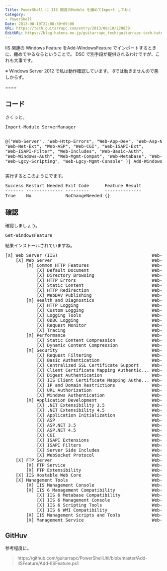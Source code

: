 ```yaml
---
Title: PowerShell に IIS 関連のModule を纏めてImport しておく
Category:
- PowerShell
Date: 2013-08-10T22:08:39+09:00
URL: https://tech.guitarrapc.com/entry/2013/08/10/220839
EditURL: https://blog.hatena.ne.jp/guitarrapc_tech/guitarrapc-tech.hatenablog.com/atom/entry/11696248318757675916
---
```


IIS 関連の Windows Feature をAdd-WindowsFeature でインポートするときに、纏めてやるならということで。
DSC で別手段が提供されるわけですが、これも大事です。

※ Windows Server 2012 で私は動作確認しています。 8では動きませんので悪しからず。

====


<h2>コード</h2>
さくっと。
<pre class="brush: powershell">
Import-Module ServerManager

@(&quot;Web-Server&quot;,
&quot;Web-Http-Errors&quot;,
&quot;Web-App-Dev&quot;,
&quot;Web-Asp-Net&quot;,
&quot;Web-Net-Ext&quot;,
&quot;Web-ASP&quot;,
&quot;Web-CGI&quot;,
&quot;Web-ISAPI-Ext&quot;,
&quot;Web-ISAPI-Filter&quot;,
&quot;Web-Includes&quot;,
&quot;Web-Basic-Auth&quot;,
&quot;Web-Windows-Auth&quot;,
&quot;Web-Mgmt-Compat&quot;,
&quot;Web-Metabase&quot;,
&quot;Web-WMI&quot;,
&quot;Web-Lgcy-Scripting&quot;,
&quot;Web-Lgcy-Mgmt-Console&quot;
)| Add-WindowsFeature
</pre>

実行するとこのようにでます。
<pre class="brush: powershell">
Success Restart Needed Exit Code      Feature Result
------- -------------- ---------      --------------
True    No             NoChangeNeeded {}
</pre>

<h2>確認</h2>
確認しましょう。

<pre class="brush: powershell">
Get-WindowsFeature
</pre>

結果インストールされていますね。
<pre class="brush: powershell">
[X] Web Server (IIS)                                    Web-Server                     Installed
    [X] Web Server                                      Web-WebServer                  Installed
        [X] Common HTTP Features                        Web-Common-Http                Installed
            [X] Default Document                        Web-Default-Doc                Installed
            [X] Directory Browsing                      Web-Dir-Browsing               Installed
            [X] HTTP Errors                             Web-Http-Errors                Installed
            [X] Static Content                          Web-Static-Content             Installed
            [X] HTTP Redirection                        Web-Http-Redirect              Installed
            [X] WebDAV Publishing                       Web-DAV-Publishing             Installed
        [X] Health and Diagnostics                      Web-Health                     Installed
            [X] HTTP Logging                            Web-Http-Logging               Installed
            [X] Custom Logging                          Web-Custom-Logging             Installed
            [X] Logging Tools                           Web-Log-Libraries              Installed
            [X] ODBC Logging                            Web-ODBC-Logging               Installed
            [X] Request Monitor                         Web-Request-Monitor            Installed
            [X] Tracing                                 Web-Http-Tracing               Installed
        [X] Performance                                 Web-Performance                Installed
            [X] Static Content Compression              Web-Stat-Compression           Installed
            [X] Dynamic Content Compression             Web-Dyn-Compression            Installed
        [X] Security                                    Web-Security                   Installed
            [X] Request Filtering                       Web-Filtering                  Installed
            [X] Basic Authentication                    Web-Basic-Auth                 Installed
            [X] Centralized SSL Certificate Support     Web-CertProvider               Installed
            [X] Client Certificate Mapping Authentic... Web-Client-Auth                Installed
            [X] Digest Authentication                   Web-Digest-Auth                Installed
            [X] IIS Client Certificate Mapping Authe... Web-Cert-Auth                  Installed
            [X] IP and Domain Restrictions              Web-IP-Security                Installed
            [X] URL Authorization                       Web-Url-Auth                   Installed
            [X] Windows Authentication                  Web-Windows-Auth               Installed
        [X] Application Development                     Web-App-Dev                    Installed
            [X] .NET Extensibility 3.5                  Web-Net-Ext                    Installed
            [X] .NET Extensibility 4.5                  Web-Net-Ext45                  Installed
            [X] Application Initialization              Web-AppInit                    Installed
            [X] ASP                                     Web-ASP                        Installed
            [X] ASP.NET 3.5                             Web-Asp-Net                    Installed
            [X] ASP.NET 4.5                             Web-Asp-Net45                  Installed
            [X] CGI                                     Web-CGI                        Installed
            [X] ISAPI Extensions                        Web-ISAPI-Ext                  Installed
            [X] ISAPI Filters                           Web-ISAPI-Filter               Installed
            [X] Server Side Includes                    Web-Includes                   Installed
            [X] WebSocket Protocol                      Web-WebSockets                 Installed
    [X] FTP Server                                      Web-Ftp-Server                 Installed
        [X] FTP Service                                 Web-Ftp-Service                Installed
        [X] FTP Extensibility                           Web-Ftp-Ext                    Installed
    [X] IIS Hostable Web Core                           Web-WHC                        Installed
    [X] Management Tools                                Web-Mgmt-Tools                 Installed
        [X] IIS Management Console                      Web-Mgmt-Console               Installed
        [X] IIS 6 Management Compatibility              Web-Mgmt-Compat                Installed
            [X] IIS 6 Metabase Compatibility            Web-Metabase                   Installed
            [X] IIS 6 Management Console                Web-Lgcy-Mgmt-Console          Installed
            [X] IIS 6 Scripting Tools                   Web-Lgcy-Scripting             Installed
            [X] IIS 6 WMI Compatibility                 Web-WMI                        Installed
        [X] IIS Management Scripts and Tools            Web-Scripting-Tools            Installed
        [X] Management Service                          Web-Mgmt-Service               Installed
</pre>

<h2>GitHuv</h2>
参考程度に。

<blockquote>https://github.com/guitarrapc/PowerShellUtil/blob/master/Add-IISFeature/Add-IISFeature.ps1</blockquote>
